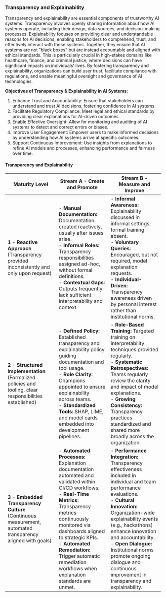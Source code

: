 ### Transparency and Explainability
Transparency and explainability are essential components of trustworthy AI systems. Transparency involves openly sharing information about how AI systems operate, including their design, data sources, and decision-making processes. Explainability focuses on providing clear and understandable reasons for AI decisions, enabling stakeholders to comprehend, trust, and effectively interact with these systems. Together, they ensure that AI systems are not "black boxes" but are instead accountable and aligned with ethical standards. This is particularly crucial in high-stakes domains like healthcare, finance, and criminal justice, where decisions can have significant impacts on individuals' lives. By fostering transparency and explainability, organizations can build user trust, facilitate compliance with regulations, and enable meaningful oversight and governance of AI technologies.​

**Objectives of Transparency & Explainability in AI Systems:**

1) Enhance Trust and Accountability: Ensure that stakeholders can understand and trust AI decisions, fostering confidence in AI systems.​
2) Facilitate Regulatory Compliance: Meet legal and ethical standards by providing clear explanations for AI-driven outcomes.​
3) Enable Effective Oversight: Allow for monitoring and auditing of AI systems to detect and correct errors or biases.​
4) Improve User Engagement: Empower users to make informed decisions by understanding how AI systems arrive at specific outcomes.​
5) Support Continuous Improvement: Use insights from explanations to refine AI models and processes, enhancing performance and fairness over time.​


#### Transparency and Explainability

| Maturity Level                                                                                            | Stream A - Create and Promote                                                                                                                                                                                                                                                                                                        | Stream B - Measure and Improve                                                                                                                                                                                                                                                                                                                                                         |
| --------------------------------------------------------------------------------------------------------- | ------------------------------------------------------------------------------------------------------------------------------------------------------------------------------------------------------------------------------------------------------------------------------------------------------------------------------------ | -------------------------------------------------------------------------------------------------------------------------------------------------------------------------------------------------------------------------------------------------------------------------------------------------------------------------------------------------------------------------------------- |
| **1 - Reactive Approach** (Transparency provided inconsistently and only upon request)                    | - **Manual Documentation:** Documentation created reactively, usually after issues arise.<br>- **Informal Roles:** Transparency responsibilities assigned ad-hoc, without formal definitions.<br>- **Contextual Gaps:** Outputs frequently lack sufficient interpretability and context.                                             | - **Informal Awareness:** Explainability discussed in informal settings; formal training absent.<br>- **Voluntary Queries:** Encouraged, but not required, model explanation requests.<br>- **Individual-Driven:** Transparency awareness driven by personal interest rather than institutional norms.                                                                                 |
| **2 - Structured Implementation** (Formalized policies and tooling, clear responsibilities established)   | - **Defined Policy:** Established transparency and explainability policy guiding documentation and tool usage.<br>- **Role Clarity:** Champions appointed to ensure explainability across teams.<br>- **Standardized Tools:** SHAP, LIME, and model cards embedded into development pipelines.                                       | - **Role-Based Training:** Targeted training on interpretability techniques provided regularly.<br>- **Systematic Retrospectives:** Teams regularly review the clarity and impact of model explanations.<br>- **Growing Consistency:** Transparency practices standardized and shared more broadly across the organization.                                                            |
| **3 - Embedded Transparency Culture** (Continuous measurement, automated transparency aligned with goals) | - **Automated Processes:** Explanation documentation automated and validated within CI/CD workflows.<br>- **Real-Time Metrics:** Transparency metrics continuously monitored via dashboards aligned to strategic KPIs.<br>- **Automated Remediation:** Trigger automatic remediation workflows when explanation standards are unmet. | - **Performance Integration:** Transparency effectiveness included in individual and team performance evaluations.<br>- **Cultural Innovation:** Organization-wide explainability events (e.g., hackathons) enhance innovation and accountability.<br>- **Open Dialogue:** Institutional norms promote ongoing dialogue and continuous improvement in transparency and explainability. |
